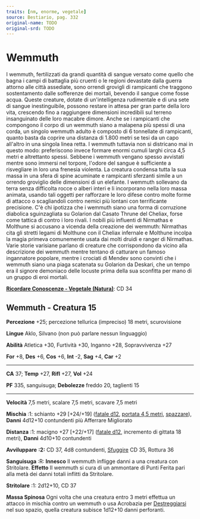 ```yaml
---
traits: [nm, enorme, vegetale]
source: Bestiario, pag. 332
original-name: TODO
original-srd: TODO
---
```


# Wemmuth

I wemmuth, fertilizzati da grandi quantità di sangue versato come quello che
bagna i campi di battaglia più cruenti o le regioni devastate dalla guerra
attorno alle città assediate, sono orrendi grovigli di rampicanti che traggono
sostentamento dalle sofferenze dei mortali, bevendo il sangue come fosse acqua.
Queste creature, dotate di un'intelligenza rudimentale e di una sete di sangue
inestinguibile, possono restare in attesa per gran parte della loro vita,
crescendo fino a raggiungere dimensioni incredibili sul terreno insanguinato
delle loro macabre dimore. Anche se i rampicanti che compongono il corpo di un
wemmuth siano a malapena più spessi di una corda, un singolo wemmuth adulto è
composto di 6 tonnellate di rampicanti, quanto basta da coprire una distanza di
1.800 metri se tesi da un capo all'altro in una singola linea retta. I wemmuth
tuttavia non si districano mai in questo modo: preferiscono invece formare
enormi cumuli larghi circa 4,5 metri e altrettanto spessi. Sebbene i wemmuth
vengano spesso avvistati mentre sono immersi nel torpore, l'odore del sangue è
sufficiente a risvegliare in loro una frenesia violenta. La creatura condensa
tutta la sua massa in una sfera di spine acuminate e rampicanti sferzanti simile
a un orrendo groviglio delle dimensioni di un elefante. I wemmuth sollevano da
terra senza difficolta rocce o alberi interi e li incorporano nella loro massa
animata, usando tali oggetti per rafforzare le loro difese contro molte forme di
attacco o scagliandoli contro nemici più lontani con terrificante precisione.
C'è chi ipotizza che i wemmuth siano una forma di corruzione diabolica
sguinzagliata su Golarion dal Casato Thrune del Cheliax, forse come tattica di
contro i loro rivali. I nobili più influenti di Nirmathas e Molthune si accusano
a vicenda della creazione dei wemmuth: Nirmathas cita gli stretti legami di
Molthune con il Cheliax infernale e Molthune incolpa la magia primeva
comunemente usata dai molti druidi e ranger di Nirmathas. Varie storie varisiane
parlano di creature che corrispondono da vicino alla descrizione dei wemmuth
mentre tentano di catturare un famoso ingannatore popolare, mentre i crociati di
Mendev sono convinti che i wemmuth siano una piaga scatenata su Golarion da
Deskari, che un tempo era il signore demoniaco delle locuste prima della sua
sconfitta per mano di un gruppo di eroi mortali.

**[Ricordare Conoscenze - Vegetale (Natura)](/azioni/ricordare-conoscenze)**: CD
34

## Wemmuth - Creatura 15

**Percezione** +25; percezione tellurica (impreciso) 18 metri, scurovisione

**Lingue** Aklo, Silvano (non può parlare nessun linguaggio)

**Abilità** Atletica +30, Furtività +30, Inganno +28, Sopravvivenza +27

**For** +8, **Des** +6, **Cos** +6, **Int** -2, **Sag** +4, **Car** +2

---

**CA** 37; **Temp** +27, **Rifl** +27, **Vol** +24

**PF** 335, sanguisuga; **Debolezze** freddo 20, taglienti 15

---

**Velocità** 7,5 metri, scalare 7,5 metri, scavare 7,5 metri

**Mischia** :1: schianto +29 \[+24/+19] ([fatale d12](/tratti/fatale),
[portata 4,5 metri](/tratti/portata), [spazzare](/tratti/spazzare)), **Danni**
4d12+10 contundenti più Afferrare Migliorato

**Distanza** :1: macigno +27 \[+22/+17] ([fatale d12](/tratti/fatale),
incremento di gittata 18 metri), **Danni** 4d10+10 contundenti

**Avviluppare** **:2:** CD 37, 4d8 contundenti, [Sfuggire](/azioni/sfuggire) CD
35, Rottura 36

**Sanguisuga** :R: **Innesco** Il wemmuth infligge danni a una creatura con
Stritolare. **Effetto** Il wemmuth si cura di un ammontare di Punti Ferita pari
alla metà dei danni totali inflitti da Stritolare.

**Stritolare** :1: 2d12+10, CD 37

**Massa Spinosa** Ogni volta che una creatura entro 3 metri effettua un attacco
in mischia contro un wemmuth o usa Acrobazia per
[Destreggiarsi](/azioni/destreggiarsi) nel suo spazio, quella creatura subisce
1d12+10 danni perforanti.

